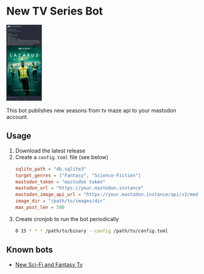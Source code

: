 # New TV Series Bot

![](https://github.com/dmitriiweb/mastodon-new-tv-series-bot/blob/main/img/post-example.png?raw=true)

This bot publishes new seasons from tv maze api to your mastodon account.


## Usage
1. Download the latest release
2. Create a `config.toml` file (see below)
    ```toml
    sqlite_path = "db.sqlite3"
    target_genres = ["Fantasy", "Science-Fiction"]
    mastodon_token = "mastodon token"
    mastodon_url = "https://your.mastodon.instance"
    mastodon_image_api_url = "https://your.mastodon.instance/api/v2/media"
    image_dir = "/path/to/images/dir"
    max_post_len = 500
    ```
3. Create cronjob to run the bot periodically
    ```bash
    0 15 * * * /path/to/binary --config /path/to/config.toml
    ```
   
## Known bots
- [New Sci-Fi and Fantasy Tv](https://patashnik.club/@new_tv_series)